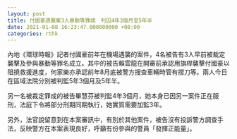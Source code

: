 ```yaml
---
layout: post
title: 付國豪遇襲案3人暴動等罪成　判囚4年3個月至5年半
date: 2021-01-08 16:23:47.000000000 +08:00
categories: rthk
---
```


內地《環球時報》記者付國豪前年在機場遇襲的案件，4名被告有3人早前被裁定襲擊及參與暴動等罪名成立。其中的被告賴雲龍在開審前承認用旗桿襲擊付國豪以阻撓救援進度，何家樂亦承認前年8月底被警方搜查車輛時管有摺刀等。兩人今日在區域法院分別被判監5年3個月及5年半。

另一名被裁定罪成的被告畢慧芬被判監4年3個月，她本身已因另一案件正在服刑，法庭下令將部分刑期同期執行，她實質需要加監3年。

另外，法官說留意到在本案審訊中，有別於其他案件，被告沒有投訴警方調查手法，反映警方在本案表現良好，呼籲有份參與的警員「發揮正能量」。
